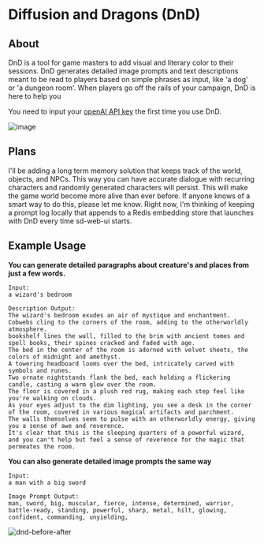 # Diffusion and Dragons (DnD)
## About
DnD is a tool for game masters to add visual and literary color to their sessions. DnD generates detailed image prompts and text descriptions meant to be read to players based on simple phrases as input, like 'a dog' or 'a dungeon room'. When players go off the rails of your campaign, DnD is here to help you

You need to input your [openAI API key](https://platform.openai.com/account/api-keys) the first time you use DnD.

![image](https://user-images.githubusercontent.com/123516285/228127446-a500fe96-325d-4143-ac12-c4bdd61adc24.png)

## Plans
I'll be adding a long term memory solution that keeps track of the world, objects, and NPCs. This way you can have accurate dialogue with recurring characters and randomly generated characters will persist. This will make the game world become more alive than ever before. If anyone knows of a smart way to do this, please let me know. Right now, I'm thinking of keeping a prompt log locally that appends to a Redis embedding store that launches with DnD every time sd-web-ui starts.

## Example Usage
**You can generate detailed paragraphs about creature's and places from just a few words.**
```
Input:
a wizard's bedroom

Description Output:
The wizard's bedroom exudes an air of mystique and enchantment. 
Cobwebs cling to the corners of the room, adding to the otherworldly atmosphere. 
bookshelf lines the wall, filled to the brim with ancient tomes and spell books, their spines cracked and faded with age. 
The bed in the center of the room is adorned with velvet sheets, the colors of midnight and amethyst. 
A towering headboard looms over the bed, intricately carved with symbols and runes. 
Two ornate nightstands flank the bed, each holding a flickering candle, casting a warm glow over the room. 
The floor is covered in a plush red rug, making each step feel like you're walking on clouds. 
As your eyes adjust to the dim lighting, you see a desk in the corner of the room, covered in various magical artifacts and parchment. 
The walls themselves seem to pulse with an otherworldly energy, giving you a sense of awe and reverence. 
It's clear that this is the sleeping quarters of a powerful wizard, and you can't help but feel a sense of reverence for the magic that permeates the room.
```
**You can also generate detailed image prompts the same way**
```
Input:
a man with a big sword

Image Prompt Output:
man, sword, big, muscular, fierce, intense, determined, warrior, battle-ready, standing, powerful, sharp, metal, hilt, glowing, confident, commanding, unyielding,
```

![dnd-before-after](https://user-images.githubusercontent.com/123516285/228140093-8291cc04-28a0-4ee4-9ba1-bb204b1c3f70.png)


